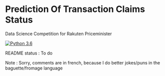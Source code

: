 # Prediction Of Transaction Claims Status
Data Science Competition for Rakuten Priceminister


[![Python 3.6](https://img.shields.io/badge/python-3.6-blue.svg)](https://www.python.org/downloads/release/python-360/)


README status : To do


Note : Sorry, comments are in french, because I do better jokes/puns in the baguette/fromage language
